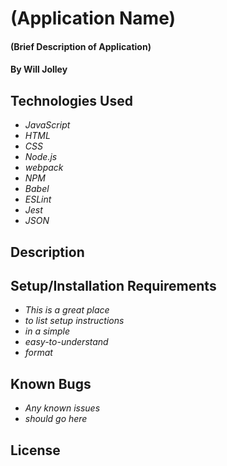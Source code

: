 # (Application Name)

#### (Brief Description of Application)

#### By Will Jolley

## Technologies Used

* _JavaScript_
* _HTML_
* _CSS_
* _Node.js_
* _webpack_
* _NPM_
* _Babel_
* _ESLint_
* _Jest_ 
* _JSON_

## Description

## Setup/Installation Requirements

* _This is a great place_
* _to list setup instructions_
* _in a simple_
* _easy-to-understand_
* _format_

## Known Bugs

* _Any known issues_
* _should go here_

## License